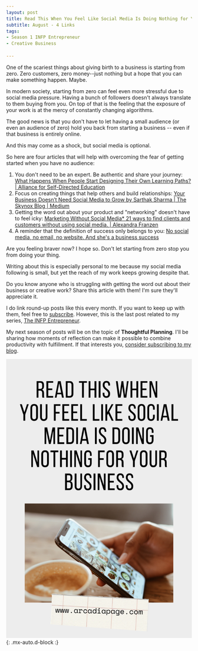 ```yaml
---
layout: post
title: Read This When You Feel Like Social Media Is Doing Nothing for Your Business
subtitle: August - 4 Links
tags:
- Season 1 INFP Entrepreneur
- Creative Business

---
```

One of the scariest things about giving birth to a business is starting from zero. Zero customers, zero money--just nothing but a hope that you can make something happen. Maybe.

In modern society, starting from zero can feel even more stressful due to social media pressure.  Having a bunch of followers doesn't always translate to them buying from you. On top of that is the feeling that the exposure of your work is at the mercy of constantly changing algorithms.

The good news is that you don't have to let having a small audience (or even an audience of zero) hold you back from starting a business -- even if that business is entirely online.

And this may come as a shock, but social media is optional.

So here are four articles that will help with overcoming the fear of getting started when you have no audience:

1. You don't need to be an expert. Be authentic and share your journey:
   [What Happens When People Start Designing Their Own Learning Paths? | Alliance for Self-Directed Education](https://www.self-directed.org/tp/designing-learning-paths/)
2. Focus on creating things that help others and build relationships: [Your Business Doesn’t Need Social Media to Grow by Sarthak Sharma | The Skynox Blog | Medium](https://medium.com/skynox/your-business-doesnt-need-social-media-to-grow-%EF%B8%8F-30933ee48ed)
3. Getting the word out about your product and "networking" doesn't have to feel icky:
   [Marketing Without Social Media* 21 ways to find clients and customers without using social media. | Alexandra Franzen](http://www.alexandrafranzen.com/2021/01/30/marketing/)
4. A reminder that the definition of success only belongs to you:
   [No social media, no email, no website. And she's a business success](https://businessesgrow.com/2018/03/29/no-social-media/)

Are you feeling braver now? I hope so. Don't let starting from zero stop you from doing your thing.

Writing about this is especially personal to me because my social media following is small, but yet the reach of my work keeps growing despite that.

Do you know anyone who is struggling with getting the word out about their business or creative work? Share this article with them! I'm sure they'll appreciate it.

I do link round-up posts like this every month. If you want to keep up with them, feel free to [subscribe](https://tinyletter.com/arcadiapage). However, this is the last post related to my series, [The INFP Entrepreneur](https://arcadiapage.com/tags/#Season%201%20INFP%20Entrepreneur).

My next season of posts will be on the topic of **Thoughtful Planning**. I'll be sharing how moments of reflection can make it possible to combine productivity with fulfillment. If that interests you, [consider subscribing to my blog](https://tinyletter.com/arcadiapage).

![](/uploads/social-media-doing-nothing.png){: .mx-auto.d-block :}
